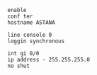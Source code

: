 ```shell
enable
conf ter
hostname ASTANA
```
```shell
line console 0
loggin synchronous
```
```shell
int gi 0/0
ip address - 255.255.255.0
no shut
```
